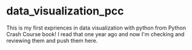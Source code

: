 # data_visualization_pcc

This is my first expriences in data visualization with python from Python Crash Course book! I read that one year ago and now I'm checking and reviewing them and push them here.
